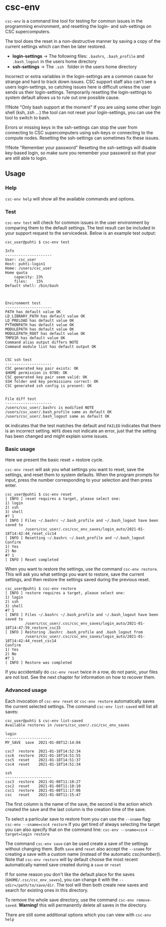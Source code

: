 # csc-env

`csc-env` is a command line tool for testing for common issues in the programming environment,
and resetting the login- and ssh-settings on CSC supercomputers.

The tool does the reset in a non-destructive manner by saving a copy of the current settings which 
can then be later restored.  

- **login-settings** -> The following files: `.bashrs`, `.bash_profile` and `.bash_logout` in the users home directory
- **ssh-settings** -> The `.ssh ` folder in the users home directory

Incorrect or extra variables in the login-settings are a common cause for strange and hard to track down issues.
CSC support staff also can't see a users login-settings, so catching issues here is difficult unless the user 
sends us their login-settings. 
Temporarily resetting the login-settings to system default allows us to rule out one possible cause.   

!!!Note "Only bash support at the moment"
    If you are using some other login shell (ksh, zsh ...) the tool can not reset your login-settings,
    you can use the tool to switch to bash.

Errors or missing keys in the ssh-settings can stop the user from connecting to CSC supercomputers using ssh-keys
or connecting to the compute nodes. Resetting the ssh-settings can sometimes fix these issues.  

!!!Note "Remember your password"
    Resetting the ssh-settings will disable key-based login, so make sure you remember your password
    so that your are still able to login.


## Usage


### Help 

`csc-env help` will show all the available commands and options.

### Test

`csc-env test` will check for common issues in the user environment by comparing 
them to the default settings. The test result can be included in your support request to the servicedesk. 
Below is an example test output: 

```
csc_user@puhti $ csc-env test

Info
---------------------
User: csc_user
Host: puhti-login1
Home: /users/csc_user
Home quota
    capacity: 23%
    files:    15%
Default shell: /bin/bash 



Environment test
---------------------
PATH has default value OK
LD_LIBRARY_PATH has default value OK
LD_PRELOAD has default value OK
PYTHONPATH has default value OK
MODULEPATH has default value OK
MODULEPATH_ROOT has default value OK
TMPDIR has default value OK
Command alias output differs NOTE
Command module list has default output OK


CSC ssh test
---------------------
CSC generated key pair exists: OK
$HOME permission is 0700: OK
CSC generated key pair seem valid: OK
SSH folder and key permissions correct: OK
CSC generated ssh config is present: OK


File diff test
---------------------
/users/csc_user/.bashrc is modified NOTE
/users/csc_user/.bash_profile same as default OK
/users/csc_user/.bash_logout same as default OK
```

`OK` indicates that the test matches the default and `FAILED` indicates that there is an incorrect setting.
`NOTE` does not indicate an error, just that the setting has been changed and might explain some issues.

### Basic usage

Here we present the basic reset + restore cycle.

`csc-env reset` will ask you what settings you want to reset, save the settings, and reset them to system defaults.
When the program prompts for input, press the number corresponding to your selection and then press enter. 

```
csc_user@puhti $ csc-env reset
[ INFO ] reset requires a target, please select one: 
1) login
2) ssh
3) shell
#? 1
[ INFO ] Files ~/.bashrc ~/.bash_profile and ~/.bash_logout have been saved to 
         /users/csc_user/.csc/csc_env_saves/login_auto/2021-01-18T14:42:44_reset_csc14 
[ INFO ] Resetting ~/.bashrc ~/.bash_profile and ~/.bash_logout 
Confirm
1) Yes
2) No
#? 1
[ INFO ] Reset completed
```

When you want to restore the settings, use the command `csc-env restore`. This will ask you what settings you want to restore, save the current settings, and
then restore the settings saved during the previous reset. 

```
csc_user@puhti $ csc-env restore
[ INFO ] restore requires a target, please select one: 
1) login
2) ssh
3) shell
#? 1
[ INFO ] Files ~/.bashrc ~/.bash_profile and ~/.bash_logout have been saved to
         /users/csc_user/.csc/csc_env_saves/login_auto/2021-01-18T14:47:59_restore_csc15 
[ INFO ] Restoring .bashrc .bash_profile and .bash_logout from 
         /users/csc_user/.csc/csc_env_saves/login_auto/2021-01-18T14:42:44_reset_csc14 
Confirm
1) Yes
2) No
#? 1
[ INFO ] Restore was completed
```

If you accidentally do `csc-env reset` twice in a row, do not panic, your files are not lost.
See the next chapter for information on how to recover them. 

### Advanced usage

Each invocation of `csc-env reset` or `csc-env restore` automatically saves the current selected settings. 
The command `csc-env list-saved` will list all saves:

```
csc_user@puhti $ csc-env list-saved
Available restores in /users/csc_user/.csc/csc_env_saves

login
---------------------
MY_SAVE  save  2021-01-08T12:14:04

csc7  restore  2021-01-18T14:52:34
csc6  restore  2021-01-18T14:51:55
csc5  reset    2021-01-18T14:51:37
csc4  reset    2021-01-18T14:51:34

ssh
---------------------
csc3  restore  2021-01-08T11:18:27
csc2  reset    2021-01-08T11:18:10
csc1  restore  2021-01-08T11:17:06
csc   reset    2021-01-08T11:15:47
```
The first column is the name of the save, the second is the action which created the save and the last column is the creation time of the save.

To select a particular save to restore from you can use the `--sname` flag: `csc-env --sname=csc4 restore`
If you get tired of always selecting the target you can also specify that on the command line: `csc-env --sname=csc4 --target=login restore`

The command `csc-env save` can be used create a save of the settings without changing them. 
Both `save` and `reset` also accept the `--sname` for creating a save with a custom name (instead of the automatic _csc(number)_).
Note that `csc-env restore` will by default choose the most recent automatically named save created during a `save` or `reset`

If for some reason you don't like the default place for the saves (`$HOME/.csc/csc_env_saves`), you can change it with the `--sdir=/path/to/save/dir`. 
The tool will then both create new saves and search for existing ones in this directory. 

To remove the whole save directory, use the command `csc-env remove-saved`. **Warning!** this will permanently delete all saves in the directory.

There are still some additional options which you can view with `csc-env help`

